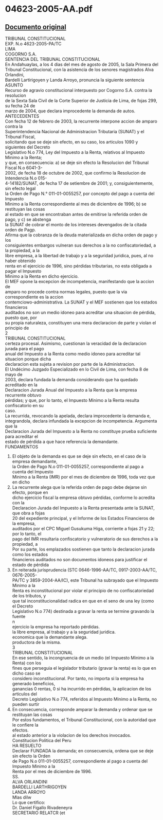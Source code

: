 
04623-2005-AA.pdf
=================
  
[Documento original](https://tc.gob.pe/jurisprudencia/2006/04623-2005-AA.pdf)  
---  
TRIBUNAL CONSTITUCIONAL  
EXP. N.o 4623-2005-PA/TC  
LIMA  
COGORNO S.A.  
SENTENCIA DEL TRIBUNAL CONSTITUCIONAL  
En Andahuaylas, a los 4 dias del mes de agosto de 2005, la Sala Primera del  
Tribunal Constitucional, con la asistencia de los senores magistrados Alva Orlandini,  
Bardelli Lartirigoyen y Landa Arroyo, pronuncia la siguiente sentencia  
ASUNTO  
Recurso de agravio constitucional interpuesto por Cogorno S.A. contra la resolucion  
de la Sexta Sala Civil de la Corte Superior de Justicia de Lima, de fojas 299, su fecha 24 de  
marzo de 2004, que declara improcedente la demanda de autos.  
ANTECEDENTES  
Con fecha 12 de febrero de 2003, la recurrente interpone accion de amparo contra la  
Superintendencia Nacional de Administracion Tributaria (SUNAT) y el Tribunal Fiscal,  
solicitando que se deje sin efecto, en su caso, los articulos 1090 y siguientes del Decreto  
Legislativo N.o 774, Ley del Impuesto a la Renta, relativos al Impuesto Minimo a la Renta;  
y que, en consecuencia: a) se deje sin efecto la Resolucion del Tribunal Fiscal N.o 6041-3-  
2002, de fecha 18 de octubre de 2002, que confirmo la Resolucion de Intendencia N.o 015-  
4-14182/SUNAT, de fecha 17 de setiembre de 2001; y, consiguientemente, sin efecto legal  
la Orden de Pago N.° 011-01-0055257, por concepto del pago a cuenta del Impuesto  
Minimo a la Renta correspondiente al mes de diciembre de 1996; b) se restituyan las cosas  
al estado en que se encontraban antes de emitirse la referida orden de pago, y c) se abstenga  
la SUNAT de cobrar el monto de los intereses devengados de la citada orden de Pagp.  
Afirma que la cobranza de la deuda materializada en dicha orden de pago y los  
consiguientes embargos vulneran sus derechos a la no confiscatoriedad, a la propiedad, a la  
libre empresa, a la libertad de trabajo y a la seguridad juridica, pues, al no haber obtenido  
renta en el ejercicio de 1996, sino pérdidas tributarias, no esta obligada a pagar el Impuesto  
Minimo a la Renta en dicho ejercicio.  
El MEF opone la excepcion de incompetencia, manifestando que la accion de  
amparo no procede contra normas legales, puesto que la via correspondiente es la accion  
contemciowo-administrativa. La SUNAT y el MEF sostienen que los estados financieros  
auditados no son un medio idoneo para acreditar una situacion de pérdida, puesto que, por  
su propia naturaleza, constituyen una mera declaracion de parte y violan el principio de  
2  
TRIBUNAL CONSTITUCIONAL  
certeza procesal. Asimismo, cuestionan la veracidad de la declaracion jurada para el pago  
anual del Impuesto a la Renta como medio idoneo para acreditar tal situacion porque dicha  
declaracion esta sujeta a revision por parte de la Administracion.  
El Undécimo Juzgado Especializado en lo Civil de Lima, con fecha 8 de mayo de  
2003, declara fundada la demanda considerando que ha quedado acreditado en la  
Declaracion Jurada Anual del Impuesto a la Renta que la empresa recurrente obtuvo  
pérdidas; y que, por lo tanto, el Impuesto Minimo a la Renta resulta confiscatorio en su  
caso.  
La recurrida, revocando la apelada, declara improcedente la demanda e,  
integrandola, declara infundada la excepcion de incompetencia. Argumenta que la  
Declaracion Jurada del Impuesto a la Renta no constituye prueba suficiente para acreditar el  
estado de pérdida a que hace referencia la demandante.  
FUNDAMENTOS  
1. El objeto de la demanda es que se deje sin efecto, en el caso de la empresa demandante,  
la Orden de Pago N.o 011-01-0055257, correspondiente al pago a cuenta del Impuesto  
Minimo a la Renta (IMR) por el mes de diciembre de 1996, toda vez que en dicho  
2. La recurrente alega que la referida orden de pago debe dejarse sin efecto, porque en  
dicho ejercicio fiscal la empresa obtuvo pérdidas, conforme lo acredita con la  
Declaracion Jurada del Impuesto a la Renta presentada ante la SUNAT, que obra a fojas  
20 del expediente principal, y el Informe de los Estados Financieros de la empresa,  
auditados por el CPC Miguel Gusukuma Higa, corriente a fojas 21 y 22; por lo tanto, el  
pago del IMR resultaria confiscatorio y vulneratorio de sus derechos a la propiedad, a  
Por su parte, los emplazados sostienen que tanto la declaracion jurada como los estados  
financieros auditados no son documentos idoneos para justificar el estado de pérdida  
3. En reiterada jurisprudencia (STC 0646-1996-AA/TC, 0917-2003-AA/TC, 0676-2005-  
PA/TC y 3859-2004-AA/IC), este Tribunal ha subrayado que el Impuesto Minimo a la  
Renta es inconstitucional por violar el principio de no confiscatoriedad de los tributos, y  
que tal inconstitucionalidad radica en que en el seno de una ley (como el Decreto  
Legislativo N.o 774) destinada a gravar la renta se termine gravando la fuente  
n  
ejercicio la empresa ha reportado pérdidas.  
la libre empresa, al trabajo y a la seguridad juridica.  
economica que la demandante alega.  
productora de la misma.  
3  
TRIBUNAL CONSTITUCIONAL  
En ese sentido, la incongruencia de un medio (el Impuesto Minimo a la Renta) con los  
fines que perseguia el legislador tributario (gravar la renta) es lo que en dicho caso se  
considero inconstitucional. Por tanto, no importa si la empresa ha generado beneficios,  
ganancias 0 rentas, 0 si ha incurrido en pérdidas, la aplicacion de los articulos del  
Decreto Legislativo N.o 774, referidos al Impuesto Minimo a la Renta, no pueden surtir  
4. En consecuencia, corresponde amparar la demanda y ordenar que se restituyan las cosas  
Por estos fundamentos, el Tribunal Constitucional, con la autoridad que le confiere la  
efectos.  
al estado anterior a la violacion de los derechos invocados.  
Constitucion Politica del Peru  
HA RESUELTO  
Declarar FUNDADA la demanda; en consecuencia, ordena que se deje sin efecto la Orden  
de Pago N.o 011-01-0055257, correspondiente al pago a cuenta del Impuesto Minimo a la  
Renta por el mes de diciembre de 1996.  
SS.  
ALVA ORLANDINI  
BARDELLI LARTHRIGOYEN  
LANDA ARROYO  
Mlas dilw  
Lo que certifico:  
Dr. Daniel Figallo Rivadeneyra  
SECRETARIO RELATCR (et